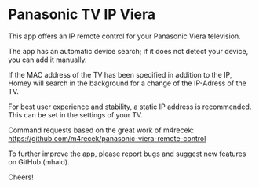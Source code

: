 # Panasonic TV IP Viera

This app offers an IP remote control for your Panasonic Viera television.

The app has an automatic device search; if it does not detect your device, you can add it manually.

If the MAC address of the TV has been specified in addition to the IP, Homey will search in the background for a change of the IP-Adress of the TV.


For best user experience and stability, a static IP address is recommended. This can be set in the settings of your TV.


Command requests based on the great work of m4recek: https://github.com/m4recek/panasonic-viera-remote-control


To further improve the app, please report bugs and suggest new features on GitHub (mhaid).

Cheers!